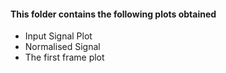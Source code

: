 #### This folder contains the following plots obtained

  - Input Signal Plot
  - Normalised Signal
  - The first frame plot

